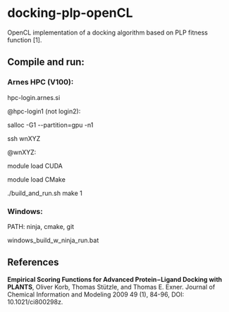 # docking-plp-openCL
OpenCL implementation of a docking algorithm based on PLP fitness function [1].

## Compile and run:

### Arnes HPC (V100):

hpc-login.arnes.si

@hpc-login1 (not login2):

salloc -G1 --partition=gpu -n1

ssh wnXYZ

@wnXYZ:

module load CUDA

module load CMake

./build_and_run.sh make 1


### Windows:

PATH: ninja, cmake, git

windows_build_w_ninja_run.bat


## References
**Empirical Scoring Functions for Advanced Protein−Ligand Docking with PLANTS**, Oliver Korb, Thomas Stützle, and Thomas E. Exner. Journal of Chemical Information and Modeling 2009 49 (1), 84-96, DOI: 10.1021/ci800298z.
